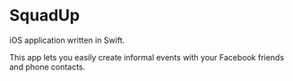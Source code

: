 # SquadUp

iOS application written in Swift.

This app lets you easily create informal events with your Facebook friends and phone contacts.
